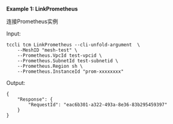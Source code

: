 **Example 1: LinkPrometheus**

连接Prometheus实例

Input: 

```
tccli tcm LinkPrometheus --cli-unfold-argument  \
    --MeshID "mesh-test" \
    --Prometheus.VpcId test-vpcid \
    --Prometheus.SubnetId test-subnetid \
    --Prometheus.Region sh \
    --Prometheus.InstanceId "prom-xxxxxxxx"
```

Output: 
```
{
    "Response": {
        "RequestId": "eac6b301-a322-493a-8e36-83b295459397"
    }
}
```

